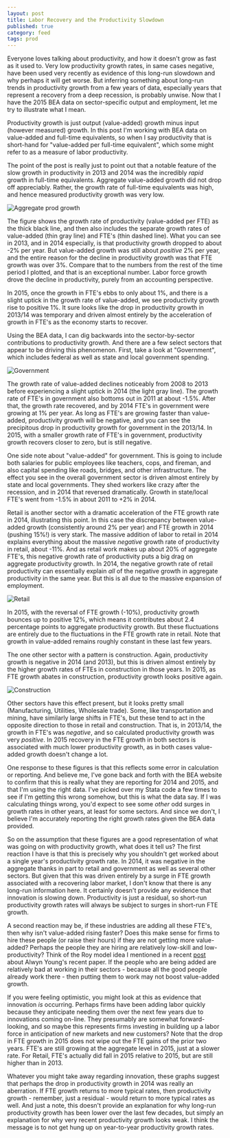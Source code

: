 ```yaml
---
layout: post
title: Labor Recovery and the Productivity Slowdown
published: true
category: feed
tags: prod
---
```


Everyone loves talking about productivity, and how it doesn't grow as fast as it used to. Very low productivity growth rates, in same cases negative, have been used very recently as evidence of this long-run slowdown and why perhaps it will get worse. But inferring something about long-run trends in productivity growth from a few years of data, especially years that represent a recovery from a deep recession, is probably unwise. Now that I have the 2015 BEA data on sector-specific output and employment, let me try to illustrate what I mean.

Productivity growth is just output (value-added) growth minus input (however measured) growth. In this post I'm working with BEA data on value-added and full-time equivalents, so when I say productivity that is short-hand for "value-added per full-time equivalent", which some might refer to as a measure of labor productivity. 

The point of the post is really just to point out that a notable feature of the slow growth in productivity in 2013 and 2014 was the incredibly *rapid* growth in full-time equivalents. Aggregate value-added growth did not drop off appreciably. Rather, the growth rate of full-time equivalents was high, and hence measured productivity growth was very low.

![Aggregate prod growth](/assets/fig_bea_fteprod_Aggregate.png)

The figure shows the growth rate of productivity (value-added per FTE) as the thick black line, and then also includes the separate growth rates of value-added (thin gray line) and FTE's (thin dashed line). What you can see in 2013, and in 2014 especially, is that productivity growth dropped to about -2% per year. But value-added growth was still about *positive* 2% per year, and the entire reason for the decline in productivity growth was that FTE growth was over 3%. Compare that to the numbers from the rest of the time period I plotted, and that is an exceptional number. Labor force growth drove the decline in productivity, purely from an accounting perspective.

In 2015, once the growth in FTE's ebbs to only about 1%, and there is a slight uptick in the growth rate of value-added, we see productivity growth rise to positive 1%. It sure looks like the drop in productivity growth in 2013/14 was temporary and driven almost entirely by the acceleration of growth in FTE's as the economy starts to recover.

Using the BEA data, I can dig backwards into the sector-by-sector contributions to productivity growth. And there are a few select sectors that appear to be driving this phenomenon. First, take a look at "Government", which includes federal as well as state and local government spending. 

![Government](/assets/fig_bea_fteprod_Government.png)

The growth rate of value-added declines noticeably from 2008 to 2013 before experiencing a slight uptick in 2014 (the light gray line). The growth rate of FTE's in government also bottoms out in 2011 at about -1.5%. After that, the growth rate recovered, and by 2014 FTE's in government were growing at 1% per year. As long as FTE's are growing faster than value-added, productivity growth will be negative, and you can see the precipitous drop in productivity growth for government in the 2013/14. In 2015, with a smaller growth rate of FTE's in government, productivity growth recovers closer to zero, but is still negative. 

One side note about "value-added" for government. This is going to include both salaries for public employees like teachers, cops, and fireman, and also capital spending like roads, bridges, and other infrastructure. The effect you see in the overall government sector is driven almost entirely by state and local governments. They shed workers like crazy after the recession, and in 2014 that reversed dramatically. Growth in state/local FTE's went from -1.5% in about 2011 to +2% in 2014. 

Retail is another sector with a dramatic acceleration of the FTE growth rate in 2014, illustrating this point. In this case the discrepancy between value-added growth (consistently around 2% per year) and FTE growth in 2014 (pushing 15%!) is very stark. The massive addition of labor to retail in 2014 explains everything about the massive *negative* growth rate of productivity in retail, about -11%. And as retail work makes up about 20% of aggregate FTE's, this negative growth rate of productivity puts a big drag on aggregate productivity growth. In 2014, the negative growth rate of retail productivity can essentially explain *all* of the negative growth in aggregate productivity in the same year. But this is all due to the massive expansion of employment.

![Retail](/assets/fig_bea_fteprod_Retail.png)

In 2015, with the reversal of FTE growth (-10%), productivity growth bounces up to positive 12%, which means it contributes about 2.4 percentage points to aggregate productivity growth. But these fluctuations are entirely due to the fluctuations in the FTE growth rate in retail. Note that growth in value-added remains roughly constant in these last few years.

The one other sector with a pattern is construction. Again, productivity growth is negative in 2014 (and 2013), but this is driven almost entirely by the higher growth rates of FTEs in construction in those years. In 2015, as FTE growth abates in construction, productivity growth looks positive again.

![Construction](/assets/fig_bea_fteprod_Construction.png)

Other sectors have this effect present, but it looks pretty small (Manufacturing, Utilities, Wholesale trade). Some, like transportation and mining, have similarly large shifts in FTE's, but these tend to act in the opposite direction to those in retail and construction. That is, in 2013/14, the growth in FTE's was *negative*, and so calculated productivity growth was very *positive*. In 2015 recovery in the FTE growth in both sectors is associated with much lower productivity growth, as in both cases value-added growth doesn't change a lot.

One response to these figures is that this reflects some error in calculation or reporting. And believe me, I've gone back and forth with the BEA website to confirm that this is really what they are reporting for 2014 and 2015, and that I'm using the right data. I've picked over my Stata code a few times to see if I'm getting this wrong somehow, but this is what the data say. If I was calculating things wrong, you'd expect to see some *other* odd surges in growth rates in other years, at least for some sectors. And since we don't, I believe I'm accurately reporting the right growth rates given the BEA data provided.

So on the assumption that these figures are a good representation of what was going on with productivity growth, what does it tell us? The first reaction I have is that this is precisely why you shouldn't get worked about a single year's productivity growth rate. In 2014, it was negative in the aggregate thanks in part to retail and government as well as several other sectors. But given that this was driven entirely by a surge in FTE growth associated with a recovering labor market, I don't know that there is any long-run information here. It certainly doesn't provide any evidence that innovation is slowing down. Productivity is just a residual, so short-run productivity growth rates will always be subject to surges in short-run FTE growth. 

A second reaction may be, if these industries are adding all these FTE's, then why isn't value-added rising faster? Does this make sense for firms to hire these people (or raise their hours) if they are not getting more value-added? Perhaps the people they are hiring are relatively low-skill and low-productivity? Think of the Roy model idea I mentioned in a recent [post](https://growthecon.com/blog/Roy/) about Alwyn Young's recent paper. If the people who are being added are relatively bad at working in their sectors - because all the good people already work there - then putting them to work may not boost value-added growth.

If you were feeling optimistic, you might look at this as evidence that innovation *is* occurring. Perhaps firms have been adding labor quickly because they anticipate needing them over the next few years due to innovations coming on-line. They presumably are somewhat forward-looking, and so maybe this represents firms investing in building up a labor force in anticipation of new markets and new customers? Note that the drop in FTE growth in 2015 does not wipe out the FTE gains of the prior two years. FTE's are still growing at the aggregate level in 2015, just at a slower rate. For Retail, FTE's actually did fall in 2015 relative to 2015, but are still higher than in 2013. 

Whatever you might take away regarding innovation, these graphs suggest that perhaps the drop in productivity growth in 2014 was really an aberration. If FTE growth returns to more typical rates, then productivity growth - remember, just a residual - would return to more typical rates as well. And just a note, this doesn't provide an explanation for why long-run productivity growth has been lower over the last few decades, but simply an explanation for why very recent productivity growth looks weak. I think the message is to not get hung up on year-to-year productivity growth rates. 